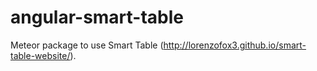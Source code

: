 # angular-smart-table
Meteor package to use Smart Table (http://lorenzofox3.github.io/smart-table-website/).
